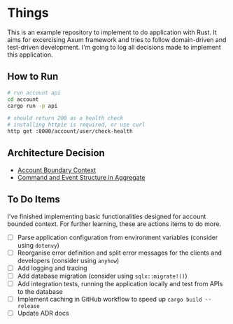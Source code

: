 # Things

This is an example repository to implement to do application with Rust. It aims for excercising Axum framework and tries to follow domain-driven and test-driven development. I'm going to log all decisions made to implement this application.

## How to Run

```bash
# run account api
cd account
cargo run -p api

# should return 200 as a health check
# installing httpie is required, or use curl
http get :8080/account/user/check-health
```

## Architecture Decision

- [Account Boundary Context](https://github.com/PeppyDays/things/wiki/Account-Boundary-Context)
- [Command and Event Structure in Aggregate](https://github.com/PeppyDays/things/wiki/Command-and-Event-Structure-in-Aggregate)

## To Do Items

I've finished implementing basic functionalities designed for account bounded context. For further learning, these are actions items to do more.

- [ ] Parse application configuration from environment variables (consider using `dotenvy`)
- [ ] Reorganise error definition and split error messages for the clients and developers (consider using `anyhow`)
- [ ] Add logging and tracing
- [ ] Add database migration (consider using `sqlx::migrate!()`)
- [ ] Add integration tests, running the application locally and test from APIs to the database
- [ ] Implement caching in GitHub workflow to speed up `cargo build --release`
- [ ] Update ADR docs
